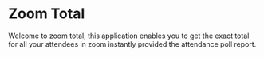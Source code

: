# Zoom Total
Welcome to zoom total, this application enables you to get the exact total for all your attendees in zoom instantly provided the attendance poll report.
